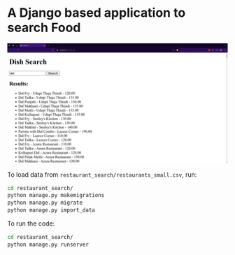 # A Django based application to search Food

<img src="screenshot.png">

To load data from `restaurant_search/restaurants_small.csv`, run:

```bash
cd restaurant_search/
python manage.py makemigrations
python manage.py migrate
python manage.py import_data
```

To run the code:

```bash
cd restaurant_search/
python manage.py runserver
```
